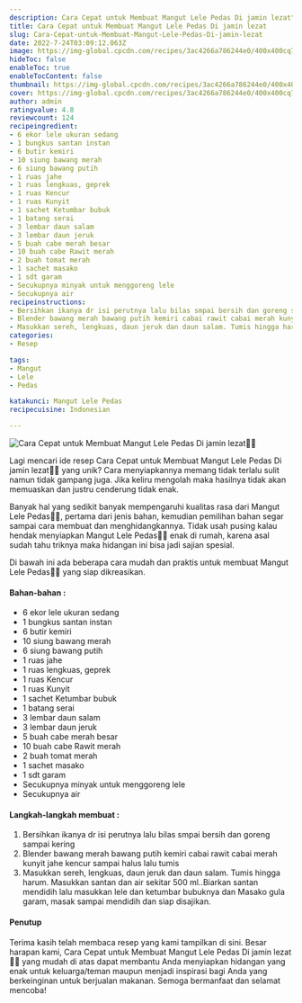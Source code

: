```yaml
---
description: Cara Cepat untuk Membuat Mangut Lele Pedas Di jamin lezat"
title: Cara Cepat untuk Membuat Mangut Lele Pedas Di jamin lezat
slug: Cara-Cepat-untuk-Membuat-Mangut-Lele-Pedas-Di-jamin-lezat
date: 2022-7-24T03:09:12.063Z
image: https://img-global.cpcdn.com/recipes/3ac4266a786244e0/400x400cq70/photo.jpg
hideToc: false
enableToc: true
enableTocContent: false
thumbnail: https://img-global.cpcdn.com/recipes/3ac4266a786244e0/400x400cq70/photo.jpg
cover: https://img-global.cpcdn.com/recipes/3ac4266a786244e0/400x400cq70/photo.jpg
author: admin
ratingvalue: 4.8
reviewcount: 124
recipeingredient:
- 6 ekor lele ukuran sedang
- 1 bungkus santan instan
- 6 butir kemiri
- 10 siung bawang merah
- 6 siung bawang putih
- 1 ruas jahe
- 1 ruas lengkuas, geprek
- 1 ruas Kencur
- 1 ruas Kunyit
- 1 sachet Ketumbar bubuk
- 1 batang serai
- 3 lembar daun salam
- 3 lembar daun jeruk
- 5 buah cabe merah besar
- 10 buah cabe Rawit merah
- 2 buah tomat merah
- 1 sachet masako
- 1 sdt garam
- Secukupnya minyak untuk menggoreng lele
- Secukupnya air
recipeinstructions:
- Bersihkan ikanya dr isi perutnya lalu bilas smpai bersih dan goreng sampai kering
- Blender bawang merah bawang putih kemiri cabai rawit cabai merah kunyit jahe kencur sampai halus lalu tumis
- Masukkan sereh, lengkuas, daun jeruk dan daun salam. Tumis hingga harum. Masukkan santan dan air sekitar 500 ml..Biarkan santan mendidih lalu masukkan lele dan ketumbar bubuknya dan Masako gula garam, masak sampai mendidih dan siap disajikan.
categories:
- Resep

tags:
- Mangut
- Lele
- Pedas

katakunci: Mangut Lele Pedas
recipecuisine: Indonesian

---
```


![Cara Cepat untuk Membuat Mangut Lele Pedas Di jamin lezat👩‍🍳](https://img-global.cpcdn.com/recipes/3ac4266a786244e0/400x400cq70/photo.jpg)

Lagi mencari ide resep Cara Cepat untuk Membuat Mangut Lele Pedas Di jamin lezat👩‍🍳 yang unik? Cara menyiapkannya memang tidak terlalu sulit namun tidak gampang juga. Jika keliru mengolah maka hasilnya tidak akan memuaskan dan justru cenderung tidak enak.

Banyak hal yang sedikit banyak mempengaruhi kualitas rasa dari Mangut Lele Pedas👩‍🍳, pertama dari jenis bahan, kemudian pemilihan bahan segar sampai cara membuat dan menghidangkannya. Tidak usah pusing kalau hendak menyiapkan Mangut Lele Pedas👩‍🍳 enak di rumah, karena asal sudah tahu triknya maka hidangan ini bisa jadi sajian spesial.

Di bawah ini ada beberapa cara mudah dan praktis untuk membuat Mangut Lele Pedas👩‍🍳 yang siap dikreasikan.

<!--inarticleads1-->

#### Bahan-bahan :

- 6 ekor lele ukuran sedang
- 1 bungkus santan instan
- 6 butir kemiri
- 10 siung bawang merah
- 6 siung bawang putih
- 1 ruas jahe
- 1 ruas lengkuas, geprek
- 1 ruas Kencur
- 1 ruas Kunyit
- 1 sachet Ketumbar bubuk
- 1 batang serai
- 3 lembar daun salam
- 3 lembar daun jeruk
- 5 buah cabe merah besar
- 10 buah cabe Rawit merah
- 2 buah tomat merah
- 1 sachet masako
- 1 sdt garam
- Secukupnya minyak untuk menggoreng lele
- Secukupnya air

<!--inarticleads2-->

#### Langkah-langkah membuat :

1. Bersihkan ikanya dr isi perutnya lalu bilas smpai bersih dan goreng sampai kering
1. Blender bawang merah bawang putih kemiri cabai rawit cabai merah kunyit jahe kencur sampai halus lalu tumis
1. Masukkan sereh, lengkuas, daun jeruk dan daun salam. Tumis hingga harum. Masukkan santan dan air sekitar 500 ml..Biarkan santan mendidih lalu masukkan lele dan ketumbar bubuknya dan Masako gula garam, masak sampai mendidih dan siap disajikan.

#### Penutup

Terima kasih telah membaca resep yang kami tampilkan di sini. Besar harapan kami, Cara Cepat untuk Membuat Mangut Lele Pedas Di jamin lezat👩‍🍳 yang mudah di atas dapat membantu Anda menyiapkan hidangan yang enak untuk keluarga/teman maupun menjadi inspirasi bagi Anda yang berkeinginan untuk berjualan makanan. Semoga bermanfaat dan selamat mencoba!